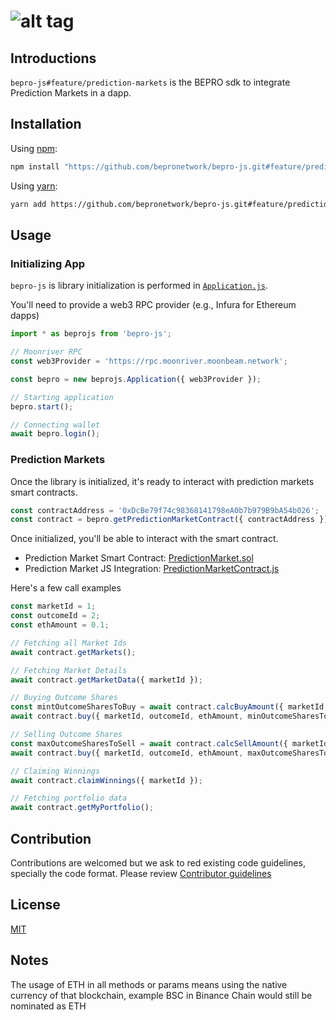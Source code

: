 # ![alt tag](https://uploads-ssl.webflow.com/5fc917a7914bf7aa30cae033/5ff4e84c73f45881c8b9cd85_Logo-purple-dark-background-p-500.png)

## Introductions

`bepro-js#feature/prediction-markets` is the BEPRO sdk to integrate Prediction Markets in a dapp.

## Installation

Using [npm](https://www.npmjs.com/):

```bash
npm install "https://github.com/bepronetwork/bepro-js.git#feature/prediction-markets" --save
```

Using [yarn](https://yarnpkg.com/):

```bash
yarn add https://github.com/bepronetwork/bepro-js.git#feature/prediction-markets
```

## Usage

### Initializing App

`bepro-js` is library initialization is performed in [`Application.js`](https://github.com/bepronetwork/bepro-js/blob/feature/prediction-markets/src/Application.js).

You'll need to provide a web3 RPC provider (e.g., Infura for Ethereum dapps)

```javascript
import * as beprojs from 'bepro-js';

// Moonriver RPC
const web3Provider = 'https://rpc.moonriver.moonbeam.network';

const bepro = new beprojs.Application({ web3Provider });

// Starting application
bepro.start();

// Connecting wallet
await bepro.login();
```

### Prediction Markets

Once the library is initialized, it's ready to interact with prediction markets smart contracts.

```javascript
const contractAddress = '0xDcBe79f74c98368141798eA0b7b979B9bA54b026';
const contract = bepro.getPredictionMarketContract({ contractAddress });
```

Once initialized, you'll be able to interact with the smart contract.

- Prediction Market Smart Contract: [PredictionMarket.sol](https://github.com/bepronetwork/bepro-js/blob/feature/prediction-markets/contracts/PredictionMarket.sol)
- Prediction Market JS Integration: [PredictionMarketContract.js](https://github.com/bepronetwork/bepro-js/blob/feature/prediction-markets/src/models/PredictionMarketContract.js)

Here's a few call examples

```javascript
const marketId = 1;
const outcomeId = 2;
const ethAmount = 0.1;

// Fetching all Market Ids
await contract.getMarkets();

// Fetching Market Details
await contract.getMarketData({ marketId });

// Buying Outcome Shares
const mintOutcomeSharesToBuy = await contract.calcBuyAmount({ marketId, outcomeId, ethAmount })
await contract.buy({ marketId, outcomeId, ethAmount, minOutcomeSharesToBuy });

// Selling Outcome Shares
const maxOutcomeSharesToSell = await contract.calcSellAmount({ marketId, outcomeId, ethAmount })
await contract.buy({ marketId, outcomeId, ethAmount, maxOutcomeSharesToSell });

// Claiming Winnings
await contract.claimWinnings({ marketId });

// Fetching portfolio data
await contract.getMyPortfolio();
```

## Contribution

Contributions are welcomed but we ask to red existing code guidelines, specially the code format. Please review [Contributor guidelines][1]

## License

[MIT](https://choosealicense.com/licenses/mit/)

## Notes

The usage of ETH in all methods or params means using the native currency of that blockchain, example BSC in Binance Chain would still be nominated as ETH

[1]: https://github.com/bepronetwork/bepro-js/blob/master/CONTRIBUTING.md
